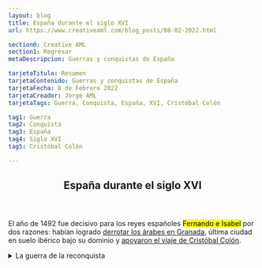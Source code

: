 ```yaml
---
layout: blog
title: España durante el siglo XVI
url: https://www.creativeaml.com/blog_posts/08-02-2022.html

section0: Creative AML
section1: Regresar
metaDescripcion: Guerras y conquistas de España

tarjetaTitulo: Resumen
tarjetaContenido: Guerras y conquistas de España
tarjetaFecha: 8 de Febrero 2022
tarjetaCreador: Jorge AML
tarjetaTags: Guerra, Conquista, España, XVI, Cristóbal Colón

tag1: Guerra
tag2: Conquista
tag3: España
tag4: Siglo XVI
tag5: Cristóbal Colón

---
```

<article>
	<header><h1>España durante el siglo XVI</h1></header>
	<section class="intro">
	<p>El año de 1492 fue decisivo para los reyes españoles <mark>Fernando e Isabel</mark> por dos razones: habían logrado <u>derrotar los 	árabes en Granada</u>, última ciudad en suelo ibérico bajo su dominio y <u>apoyaron el viaje de Cristóbal Colón</u>.</p>
	</section>
	<section class="details-1">
	<details>
	<summary>La guerra de la reconquista</summary>
	<p>Una guerra que había durado siete siglos; <mark>Cruzada lanzada por los cristianos en la península Ibérica para expulsar a los musulmanes. Terminó con la toma de Granada en 1492, poco después el nuevo Mundo ofreció un relevo</mark>. La presencia de los árabes en <u>territorio español, Sicilia y parte de Italia</u> había dejado huellas en la sociedad Europea. Una serie de conocimientos filosóficos, <u>cartográficos, médicos. agrícolas y en la cultura en general habían enriquecido a ciertos sectores sociales europeos eruditos</u>. A través de las traducciones de los árabes se conocían las obras <mark>clásicas de Aristteles, euclides y Ptolomeo</mark>.</p>
	</details>
	</section>
</article>

